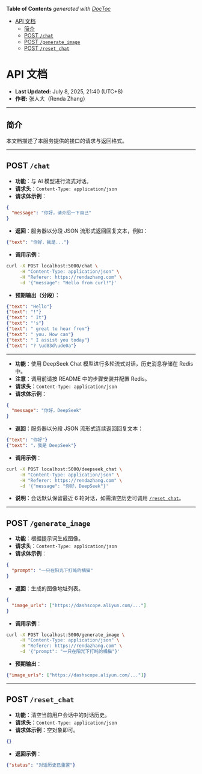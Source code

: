 <!-- START doctoc generated TOC please keep comment here to allow auto update -->
<!-- DON'T EDIT THIS SECTION, INSTEAD RE-RUN doctoc TO UPDATE -->
**Table of Contents**  *generated with [DocToc](https://github.com/thlorenz/doctoc)*

- [API 文档](#api-%E6%96%87%E6%A1%A3)
  - [简介](#%E7%AE%80%E4%BB%8B)
  - [POST `/chat`](#post-chat)
  - [POST `/generate_image`](#post-generate_image)
  - [POST `/reset_chat`](#post-reset_chat)

<!-- END doctoc generated TOC please keep comment here to allow auto update -->

# API 文档

* **Last Updated:** July 8, 2025, 21:40 (UTC+8)
* **作者:** 张人大（Renda Zhang）

---

## 简介

本文档描述了本服务提供的接口的请求与返回格式。

---

## POST `/chat`

- **功能**：与 AI 模型进行流式对话。
- **请求头**：`Content-Type: application/json`
- **请求体示例**：

```json
{
  "message": "你好，请介绍一下自己"
}
```

- **返回**：服务器以分段 JSON 流形式返回回复文本，例如：

```json
{"text": "你好，我是..."}
```

- **调用示例**：

```bash
curl -X POST localhost:5000/chat \
     -H "Content-Type: application/json" \
     -H "Referer: https://rendazhang.com" \
     -d '{"message": "Hello from curl!"}'
```

- **预期输出（分段）**：

```json
{"text": "Hello"}
{"text": "!"}
{"text": " It"}
{"text": "'s"}
{"text": " great to hear from"}
{"text": " you. How can"}
{"text": " I assist you today"}
{"text": "? \ud83d\ude0a"}
```

---

- **功能**：使用 DeepSeek Chat 模型进行多轮流式对话，历史消息存储在 Redis 中。
- **注意**：调用前请按 README 中的步骤安装并配置 Redis。
- **请求头**：`Content-Type: application/json`
- **请求体示例**：

```json
{
  "message": "你好，DeepSeek"
}
```

- **返回**：服务器以分段 JSON 流形式连续返回回复文本：

```json
{"text": "你好"}
{"text": "，我是 DeepSeek"}
```

- **调用示例**：

```bash
curl -X POST localhost:5000/deepseek_chat \
     -H "Content-Type: application/json" \
     -H "Referer: https://rendazhang.com" \
     -d '{"message": "你好，DeepSeek"}'
```

- **说明**：会话默认保留最近 6 轮对话，如需清空历史可调用 [`/reset_chat`](#post-reset_chat)。

---

## POST `/generate_image`

- **功能**：根据提示词生成图像。
- **请求头**：`Content-Type: application/json`
- **请求体示例**：

```json
{
  "prompt": "一只在阳光下打盹的橘猫"
}
```

- **返回**：生成的图像地址列表。

```json
{
  "image_urls": ["https://dashscope.aliyun.com/..."]
}
```

- **调用示例**：

```bash
curl -X POST localhost:5000/generate_image \
     -H "Content-Type: application/json" \
     -H "Referer: https://rendazhang.com" \
     -d '{"prompt": "一只在阳光下打盹的橘猫"}'
```

- **预期输出**：

```json
{"image_urls": ["https://dashscope.aliyun.com/..."]}
```

---

## POST `/reset_chat`

- **功能**：清空当前用户会话中的对话历史。
- **请求头**：`Content-Type: application/json`
- **请求体示例**：空对象即可。

```json
{}
```

- **返回示例**：

```json
{"status": "对话历史已重置"}
```
